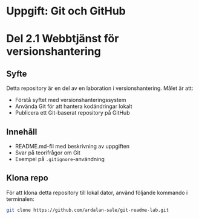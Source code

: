 # Uppgift: Git och GitHub
# Del 2.1 Webbtjänst för versionshantering

## Syfte
Detta repository är en del av en laboration i versionshantering. Målet är att:

- Förstå syftet med versionshanteringssystem
- Använda Git för att hantera kodändringar lokalt
- Publicera ett Git-baserat repository på GitHub

## Innehåll
- README.md-fil med beskrivning av uppgiften
- Svar på teorifrågor om Git
- Exempel på `.gitignore`-användning

## Klona repo

För att klona detta repository till lokal dator, använd följande kommando i terminalen:

```bash
git clone https://github.com/ardalan-sale/git-readme-lab.git
